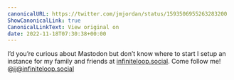 ```yaml
---
canonicalURL: https://twitter.com/jmjordan/status/1593506955263283200
ShowCanonicalLink: true
CanonicalLinkText: View original on
date: 2022-11-18T07:30:38+00:00
---
```

I’d you’re curious about Mastodon but don’t know where to start I setup an instance for my family and friends at [infiniteloop.social](https://infiniteloop.social). Come follow me! @jj@infiniteloop.social
